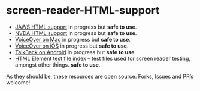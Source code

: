 # screen-reader-HTML-support


 - [JAWS HTML support](https://tetralogical.github.io/screen-reader-HTML-support/JAWS.html) in progress but **safe to use**.
 - [NVDA HTML support](https://tetralogical.github.io/screen-reader-HTML-support/NVDA.html) in progress but **safe to use**.
 - [VoiceOver on Mac](https://tetralogical.github.io/screen-reader-HTML-support/VO-mac.html) in progress but **safe to use**.
 - [VoiceOver on iOS](https://tetralogical.github.io/screen-reader-HTML-support/VO-ios.html) in progress but **safe to use**.
 - [TalkBack on Android](https://tetralogical.github.io/screen-reader-HTML-support/TalkBack-android.html) in progress but **safe to use**.
- [HTML Element test file index](https://stevefaulkner.github.io/AT-browser-tests/) – test files used for screen reader testing, amongst other things. **safe to use**.

As they should be, these resources are open source: Forks, [Issues](https://github.com/TetraLogical/screen-reader-HTML-support/issues) and [PR’s](https://github.com/TetraLogical/screen-reader-HTML-support/pulls) welcome!
